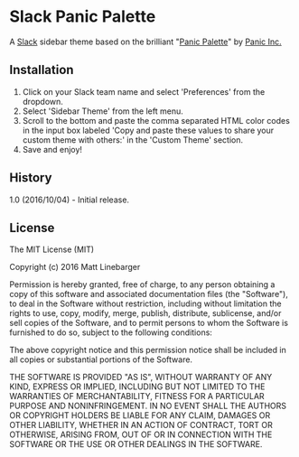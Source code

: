 # Slack Panic Palette

A [Slack](https://slack.com) sidebar theme based on the brilliant "[Panic Palette](https://twitter.com/panic/status/558389225612005376)" by [Panic Inc.](https://www.panic.com)

## Installation

1.  Click on your Slack team name and select 'Preferences' from the dropdown.
2.	Select 'Sidebar Theme' from the left menu.
3.	Scroll to the bottom and paste the comma separated HTML color codes in the input box labeled 'Copy and paste these values to share your custom theme with others:' in the 'Custom Theme' section.
4.	Save and enjoy!


## History

1.0 (2016/10/04) - Initial release.

## License

The MIT License (MIT)

Copyright (c) 2016 Matt Linebarger

Permission is hereby granted, free of charge, to any person obtaining a copy
of this software and associated documentation files (the "Software"), to deal
in the Software without restriction, including without limitation the rights
to use, copy, modify, merge, publish, distribute, sublicense, and/or sell
copies of the Software, and to permit persons to whom the Software is
furnished to do so, subject to the following conditions:

The above copyright notice and this permission notice shall be included in all
copies or substantial portions of the Software.

THE SOFTWARE IS PROVIDED "AS IS", WITHOUT WARRANTY OF ANY KIND, EXPRESS OR
IMPLIED, INCLUDING BUT NOT LIMITED TO THE WARRANTIES OF MERCHANTABILITY,
FITNESS FOR A PARTICULAR PURPOSE AND NONINFRINGEMENT. IN NO EVENT SHALL THE
AUTHORS OR COPYRIGHT HOLDERS BE LIABLE FOR ANY CLAIM, DAMAGES OR OTHER
LIABILITY, WHETHER IN AN ACTION OF CONTRACT, TORT OR OTHERWISE, ARISING FROM,
OUT OF OR IN CONNECTION WITH THE SOFTWARE OR THE USE OR OTHER DEALINGS IN THE
SOFTWARE.
